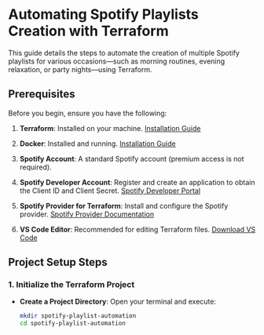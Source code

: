 # Automating Spotify Playlists Creation with Terraform

This guide details the steps to automate the creation of multiple Spotify playlists for various occasions—such as morning routines, evening relaxation, or party nights—using Terraform.

## Prerequisites

Before you begin, ensure you have the following:

1. **Terraform**: Installed on your machine. [Installation Guide](https://learn.hashicorp.com/tutorials/terraform/install-cli)

2. **Docker**: Installed and running. [Installation Guide](https://docs.docker.com/get-docker/)

3. **Spotify Account**: A standard Spotify account (premium access is not required).

4. **Spotify Developer Account**: Register and create an application to obtain the Client ID and Client Secret. [Spotify Developer Portal](https://developer.spotify.com/dashboard/applications)

5. **Spotify Provider for Terraform**: Install and configure the Spotify provider. [Spotify Provider Documentation](https://registry.terraform.io/providers/conradludgate/spotify/latest/docs)

6. **VS Code Editor**: Recommended for editing Terraform files. [Download VS Code](https://code.visualstudio.com/)

## Project Setup Steps

### 1. Initialize the Terraform Project

- **Create a Project Directory**: Open your terminal and execute:

  ```bash
  mkdir spotify-playlist-automation
  cd spotify-playlist-automation

